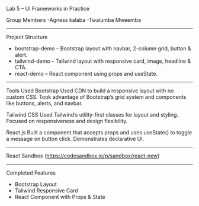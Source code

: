  Lab 5 – UI Frameworks in Practice

Group Members
-Agness kalaba
-Twalumba Mweemba

---

 Project Structure
- bootstrap-demo – Bootstrap layout with navbar, 2-column grid, button & alert.
- tailwind-demo – Tailwind layout with responsive card, image, headline & CTA.
- react-demo – React component using props and useState.

---

Tools Used
Bootstrap
Used CDN to build a responsive layout with no custom CSS. Took advantage of Bootstrap’s grid system and components like buttons, alerts, and navbar.

Tailwind CSS
Used Tailwind’s utility-first classes for layout and styling. Focused on responsiveness and design flexibility.

 React.js
Built a component that accepts props and uses useState() to toggle a message on button click. Demonstrates declarative UI.

---

React Sandbox
(https://codesandbox.io/p/sandbox/react-new) <!-- forked link -->

---

 Completed Features
- Bootstrap Layout
- Tailwind Responsive Card
- React Component with Props & State

